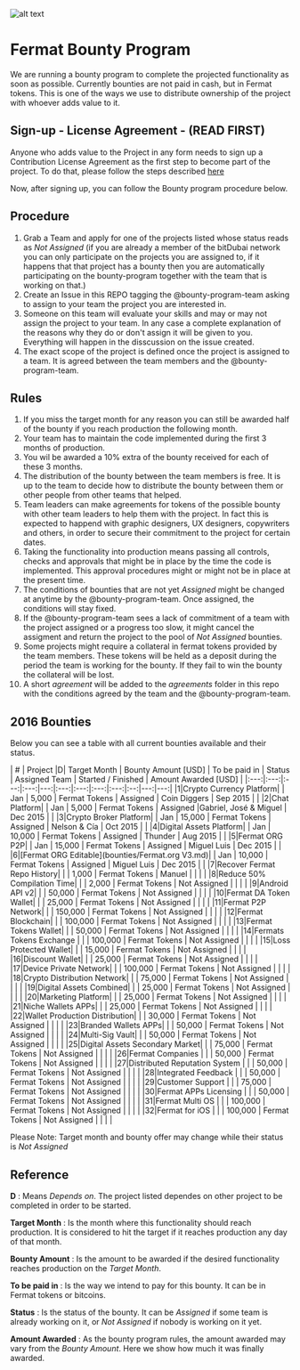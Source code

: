 ![alt text](https://github.com/bitDubai/media-kit/blob/master/MediaKit/Fermat%20Branding/Fermat%20Logotype/Fermat_Logo_3D.png "Fermat Logo")

# Fermat Bounty Program

We are running a bounty program to complete the projected functionality as soon as possible. Currently bounties are not paid in cash, but in Fermat tokens. This is one of the ways we use to distribute ownership of the project with whoever adds value to it. 

## Sign-up - License Agreement - (READ FIRST)
Anyone who adds value to the Project in any form needs to sign up a Contribution License Agreement as the first step to become part of the project. To do that, please follow the steps described [here](https://github.com/bitDubai/contribution-program/tree/master/license-agreements/README.md) 

Now, after signing up,  you can follow the Bounty program procedure below.

## Procedure

1. Grab a Team and apply for one of the projects listed whose status reads as _Not Assigned_ (if you are already a member of the bitDubai network you can only participate on the projects you are assigned to, if it happens that that project has a bounty then you are automatically participating on the bounty-program together with the team that is working on that.)
2. Create an Issue in this REPO tagging the @bounty-program-team asking to assign to your team the project you are interested in.
3. Someone on this team will evaluate your skills and may or may not assign the project to your team. In any case a complete explanation of the reasons why they do or don't assign it will be given to you. Everything will happen in the disscussion on the issue created.
4. The exact scope of the project is defined once the project is assigned to a team. It is agreed between the team members and the @bounty-program-team.

## Rules

1. If you miss the target month for any reason you can still be awarded half of the bounty if you reach production the following month.
2. Your team has to maintain the code implemented during the first 3 months of production. 
3. You wil be awarded a 10% extra of the bounty received for each of these 3 months.
4. The distribution of the bounty between the team members is free. It is up to the team to decide how to distribute the bounty between them or other people from other teams that helped.
5. Team leaders can make agreements for tokens of the possible bounty with other team leaders to help them with the project. In fact this is expected to happend with graphic designers, UX designers, copywriters and others, in order to secure their commitment to the project for certain dates.
6. Taking the functionality into production means passing all controls, checks and approvals that might be in place by the time the code is implemented. This approval procedures might or might not be in place at the present time.
7. The conditions of bounties that are not yet _Assigned_ might be changed at anytime by the @bounty-program-team. Once assigned, the conditions will stay fixed.
8. If the @bounty-program-team sees a lack of commitment of a team with the project assigned or a progress too slow, it might cancel the assigment and return the project to the pool of _Not Assigned_ bounties.
9. Some projects might require a collateral in fermat tokens provided by the team members. These tokens will be held as a deposit during the period the team is working for the bounty. If they fail to win the bounty the collateral will be lost.
10. A short _agreement_ will be added to the _agreements_ folder in this repo with the conditions agreed by the team and the @bounty-program-team.



## 2016 Bounties

Below you can see a table with all current bounties available and their status. 

| # | Project |D|  Target Month | Bounty Amount [USD] | To be paid in | Status | Assigned Team | Started / Finished | Amount Awarded [USD] |
|:---:|:---:|:---:|:---:|---:|:---:|:---:|:---:|:---:|:--:|---:|---:|
|1|Crypto Currency Platform|  | Jan | 5,000 | Fermat Tokens | Assigned | Coin Diggers | Sep 2015 | | 
|2|Chat Platform|  | Jan | 5,000 | Fermat Tokens | Assigned |Gabriel, José & Miguel | Dec 2015 | | 
|3|Crypto Broker Platform| | Jan | 15,000 | Fermat Tokens | Assigned | Nelson & Cía | Oct 2015 | | 
|4|Digital Assets Platform| | Jan | 10,000 | Fermat Tokens | Assigned | Thunder | Aug 2015 | | 
|5|Fermat ORG P2P| | Jan | 15,000 | Fermat Tokens | Assigned | Miguel Luis | Dec 2015 | | 
|6|[Fermat ORG Editable](bounties/Fermat.org V3.md)| | Jan | 10,000 | Fermat Tokens | Assigned | Miguel Luis | Dec 2015 | |
|7|Recover Fermat Repo History|  | | 1,000 | Fermat Tokens | Manuel | | | | 
|8|Reduce 50% Compilation Time|  | | 2,000 | Fermat Tokens | Not Assigned | | | | 
|9|Android API v2|  | | 50,000 | Fermat Tokens | Not Assigned | | | | 
|10|Fermat DA Token Wallet|  | | 25,000 | Fermat Tokens | Not Assigned | | | | 
|11|Fermat P2P Network| | | 150,000 | Fermat Tokens | Not Assigned | | | | 
|12|Fermat Blockchain| |  | 100,000 | Fermat Tokens | Not Assigned | | | | 
|13|Fermat Tokens Wallet| | | 50,000 | Fermat Tokens | Not Assigned | | | | 
|14|Fermats Tokens Exchange |  | | 100,000 | Fermat Tokens | Not Assigned | | | | 
|15|Loss Protected Wallet|  | | 15,000 | Fermat Tokens | Not Assigned | | | | 
|16|Discount Wallet|  | | 25,000 | Fermat Tokens | Not Assigned | | | | 
|17|Device Private Network| | | 100,000 | Fermat Tokens | Not Assigned | | | | 
|18|Crypto Distribution Network|  | | 75,000 | Fermat Tokens | Not Assigned | | | | 
|19|Digital Assets Combined|  | | 25,000 | Fermat Tokens | Not Assigned | | | | 
|20|Marketing Platform|  | | 25,000 | Fermat Tokens | Not Assigned | | | | 
|21|Niche Wallets APPs| | | 25,000 | Fermat Tokens | Not Assigned | | | | 
|22|Wallet Production Distribution| | | 30,000 | Fermat Tokens | Not Assigned | | | | 
|23|Branded Wallets APPs|  | | 50,000 | Fermat Tokens | Not Assigned | | | | 
|24|Multi-Sig Vault|  | | 50,000 | Fermat Tokens | Not Assigned | | | | 
|25|Digital Assets Secondary Market|  |  | 75,000 | Fermat Tokens | Not Assigned | | | | 
|26|Fermat Companies |  |  | 50,000 | Fermat Tokens | Not Assigned | | | | 
|27|Distributed Reputation System |  |  | 50,000 | Fermat Tokens | Not Assigned | | | | 
|28|Integrated Feedback |  |  | 50,000 | Fermat Tokens | Not Assigned | | | | 
|29|Customer Support |  |  | 75,000 | Fermat Tokens | Not Assigned | | | | 
|30|Fermat APPs Licensing | | | 50,000 | Fermat Tokens | Not Assigned | | | | 
|31|Fermat Multi OS | | | 100,000 | Fermat Tokens | Not Assigned | | | | 
|32|Fermat for iOS | |  | 100,000 | Fermat Tokens | Not Assigned | | | | 



Please Note: Target month and bounty offer may change while their status is _Not Assigned_

## Reference 

**D** : Means _Depends on_. The project listed dependes on other project to be completed in order to be started. 

**Target Month** : Is the month where this functionality should reach production. It is considered to hit the target if it reaches production any day of that month.

**Bounty Amount** : Is the amount to be awarded if the desired functionality reaches production on the _Target Month_. 

**To be paid in** : Is the way we intend to pay for this bounty. It can be in Fermat tokens or bitcoins.

**Status** : Is the status of the bounty. It can be _Assigned_ if some team is already working on it, or _Not Assigned_ if nobody is working on it yet.

**Amount Awarded** : As the bounty program rules, the amount awarded may vary from the _Bounty Amount_. Here we show how much it was finally awarded.
